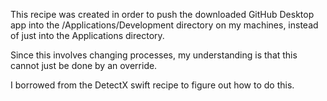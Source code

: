 This recipe was created in order to push the downloaded GitHub Desktop app into the /Applications/Development directory on my machines, instead of just into the Applications directory.

Since this involves changing processes, my understanding is that this cannot just be done by an override.

I borrowed from the DetectX swift recipe to figure out how to do this.
